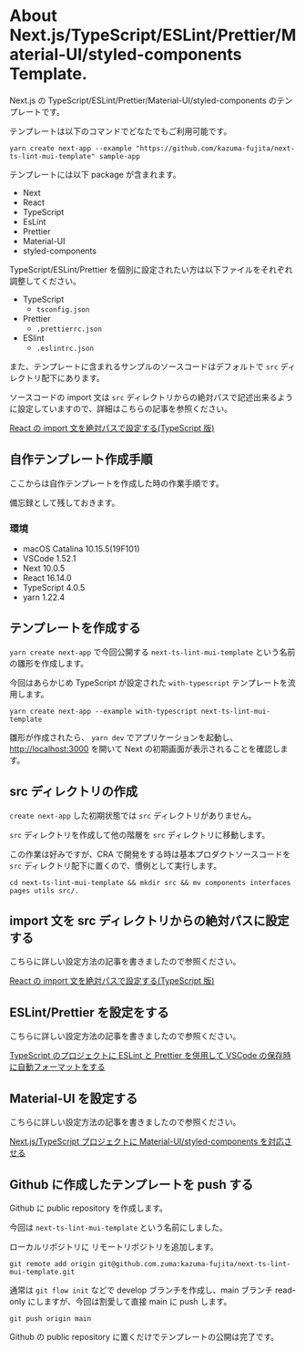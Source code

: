 # About Next.js/TypeScript/ESLint/Prettier/Material-UI/styled-components Template.

Next.js の TypeScript/ESLint/Prettier/Material-UI/styled-components のテンプレートです。

テンプレートは以下のコマンドでどなたでもご利用可能です。

```
yarn create next-app --example "https://github.com/kazuma-fujita/next-ts-lint-mui-template" sample-app
```

テンプレートには以下 package が含まれます。

- Next
- React
- TypeScript
- EsLint
- Prettier
- Material-UI
- styled-components

TypeScript/ESLint/Prettier を個別に設定されたい方は以下ファイルをそれぞれ調整してください。

- TypeScript
  - `tsconfig.json`
- Prettier
  - `.prettierrc.json`
- ESlint
  - `.eslintrc.json`

また、テンプレートに含まれるサンプルのソースコードはデフォルトで `src` ディレクトリ配下にあります。

ソースコードの import 文は `src` ディレクトリからの絶対パスで記述出来るように設定していますので、詳細はこちらの記事を参照ください。

[React の import 文を絶対パスで設定する(TypeScript 版) ](https://zuma-lab.com/posts/typescript-import-absolute-path-settings)

## 自作テンプレート作成手順

ここからは自作テンプレートを作成した時の作業手順です。

備忘録として残しておきます。

### 環境

- macOS Catalina 10.15.5(19F101)
- VSCode 1.52.1
- Next 10.0.5
- React 16.14.0
- TypeScript 4.0.5
- yarn 1.22.4

## テンプレートを作成する

`yarn create next-app` で今回公開する `next-ts-lint-mui-template` という名前の雛形を作成します。

今回はあらかじめ TypeScript が設定された `with-typescript` テンプレートを流用します。

```
yarn create next-app --example with-typescript next-ts-lint-mui-template
```

雛形が作成されたら、 `yarn dev` でアプリケーションを起動し、 [http://localhost:3000](http://localhost:3000) を開いて Next の初期画面が表示されることを確認します。

## src ディレクトリの作成

`create next-app` した初期状態では `src` ディレクトリがありません。

`src` ディレクトリを作成して他の階層を `src` ディレクトリに移動します。

この作業は好みですが、CRA で開発をする時は基本プロダクトソースコードを `src` ディレクトリ配下に置くので、慣例として実行します。

```
cd next-ts-lint-mui-template && mkdir src && mv components interfaces pages utils src/.
```

## import 文を src ディレクトリからの絶対パスに設定する

こちらに詳しい設定方法の記事を書きましたので参照ください。

[React の import 文を絶対パスで設定する(TypeScript 版)](https://zuma-lab.com/posts/typescript-import-absolute-path-settings)

## ESLint/Prettier を設定をする

こちらに詳しい設定方法の記事を書きましたので参照ください。

[TypeScript のプロジェクトに ESLint と Prettier を併用して VSCode の保存時に自動フォーマットをする](https://zuma-lab.com/posts/eslint-prettier-settings)

## Material-UI を設定する

こちらに詳しい設定方法の記事を書きましたので参照ください。

[Next.js/TypeScript プロジェクトに Material-UI/styled-components を対応させる](https://zuma-lab.com/posts/next-material-ui-styled-components-settings)

## Github に作成したテンプレートを push する

Github に public repository を作成します。

今回は `next-ts-lint-mui-template` という名前にしました。

ローカルリポジトリに リモートリポジトリを追加します。

```
git remote add origin git@github.com.zuma:kazuma-fujita/next-ts-lint-mui-template.git
```

通常は `git flow init` などで develop ブランチを作成し、main ブランチ read-only にしますが、今回は割愛して直接 main に push します。

```
git push origin main
```

Github の public repository に置くだけでテンプレートの公開は完了です。
